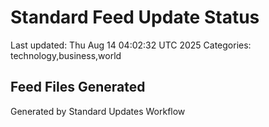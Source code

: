 # Standard Feed Update Status
Last updated: Thu Aug 14 04:02:32 UTC 2025
Categories: technology,business,world

## Feed Files Generated

Generated by Standard Updates Workflow
